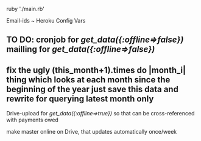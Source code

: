 ruby './main.rb'

Email-ids ~ Heroku Config Vars

TO DO:
cronjob for *get_data({:offline=>false})*
mailling for *get_data({:offline=>false})*
-----
fix the ugly (this_month+1).times do |month_i| thing which
looks at each month since the beginning of the year
just save this data and rewrite for querying latest month only
-------
Drive-upload for *get_data({:offline=>true})*
so that can be cross-referenced with payments owed

make master online on Drive, that updates automatically once/week